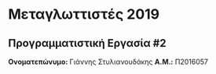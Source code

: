 # Μεταγλωττιστές 2019
## Προγραμματιστική Εργασία #2

**Ονοματεπώνυμο:** Γιάννης Στυλιανουδάκης
**Α.Μ.:** Π2016057


